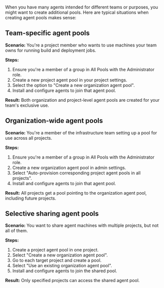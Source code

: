 When you have many agents intended for different teams or purposes, you might want to create additional pools. Here are typical situations when creating agent pools makes sense:

## Team-specific agent pools

**Scenario:** You're a project member who wants to use machines your team owns for running build and deployment jobs.

**Steps:**

1. Ensure you're a member of a group in All Pools with the Administrator role.
2. Create a new project agent pool in your project settings.
3. Select the option to "Create a new organization agent pool".
4. Install and configure agents to join that agent pool.

**Result:** Both organization and project-level agent pools are created for your team's exclusive use.

## Organization-wide agent pools

**Scenario:** You're a member of the infrastructure team setting up a pool for use across all projects.

**Steps:**

1. Ensure you're a member of a group in All Pools with the Administrator role.
2. Create a new organization agent pool in admin settings.
3. Select "Auto-provision corresponding project agent pools in all projects".
4. Install and configure agents to join that agent pool.

**Result:** All projects get a pool pointing to the organization agent pool, including future projects.

## Selective sharing agent pools

**Scenario:** You want to share agent machines with multiple projects, but not all of them.

**Steps:**

1. Create a project agent pool in one project.
2. Select "Create a new organization agent pool".
3. Go to each target project and create a pool.
4. Select "Use an existing organization agent pool".
5. Install and configure agents to join the shared pool.

**Result:** Only specified projects can access the shared agent pool.
